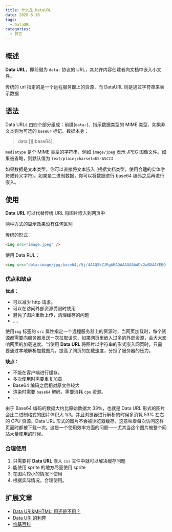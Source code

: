 ```yaml
---
title: 什么是 DataURL
date: 2020-8-10
tags:
  - DataURL
categories:
  - 其它
---
```


## 概述

**Data URL**，即前缀为 `data:` 协议的 URL，其允许内容创建者向文档中嵌入小文件。

传统的 url 指定的是一个远程服务器上的资源，而 DataURL 则是通过字符串来表示数据

## 语法

Data URLs 由四个部分组成：前缀(`data:`)、指示数据类型的 MIME 类型、如果非文本则为可选的 `base64` 标记、数据本身：

> data:[<mediatype>][;base64],<data>

`mediatype` 是个 MIME 类型的字符串，例如 `image/jpeg` 表示 JPEG 图像文件。如果被省略，则默认值为 `text/plain;charset=US-ASCII`

如果数据是文本类型，你可以直接将文本嵌入 (根据文档类型，使用合适的实体字符或转义字符)。如果是二进制数据，你可以将数据进行 base64 编码之后再进行嵌入。

## 使用

**Data URL** 可以代替传统 URL 将图片嵌入到网页中

两种方式的显示效果没有任何区别

传统的形式：

```html
<img src="image.jpeg" />
```

使用 Data RUL：

```html
<img src="data:image/jpg;base64,/9j/4AAQSkZJRgABAQAAAQABAAD/2wBDAAYEBQ....." />
```

### 优点和缺点

**优点：**

- 可以减少 http 请求。
- 可以在访问外部资源受限时使用
- 避免了图片重新上传，清理缓存的问题
- ....

使用`img` 标签的 `src` 属性指定一个远程服务器上的资源时，当网页加载时，每个资源都需要向服务器发送一次拉取请求，如果网页里嵌入过多的外部资源，会大大影响网页的加载速度。当使用 **Data URL** 将图片以字符串的形式嵌入网页时，只需要通过本地解析加载图片，提高了网页的加载速度，分担了服务器的压力。

**缺点：**

- 不能在客户端进行缓存。
- 多次使用时需要重复加载
- Base64 编码之后相对原文件较大
- 渲染时需要 `base64` 解码，需要消耗 `cpu` 资源。
- ....

由于 Base64 编码的数据大约比原始数据大 33％，也就是 Data URL 形式的图片会比二进制格式的图片体积大 1/3。并且浏览器进行解析的时候多消耗 53% 左右的 CPU 资源。Data URL 形式的图片不会被浏览器缓存，这意味着每次访问这样页面时都被下载一次。这是一个使用效率方面的问题——尤其当这个图片被整个网站大量使用的时候。

### 合理使用

1. 只需要将 **Data URL** 嵌入 `css` 文件中就可以解决缓存问题
2. 能使用 sprite 的地方尽量使用 sprite
3. 在图片较小的情况下使用
4. 根据实际情况，合理使用。

## 扩展文章

- [Data URI&MHTML: 用还是不用？](https://www.99css.com/492/)
- [Data URI 的利弊](https://www.cssforest.org/2010/10/16/Data-URI的利弊.html)
- [维基百科](https://en.wikipedia.org/wiki/Data_URI_scheme)
